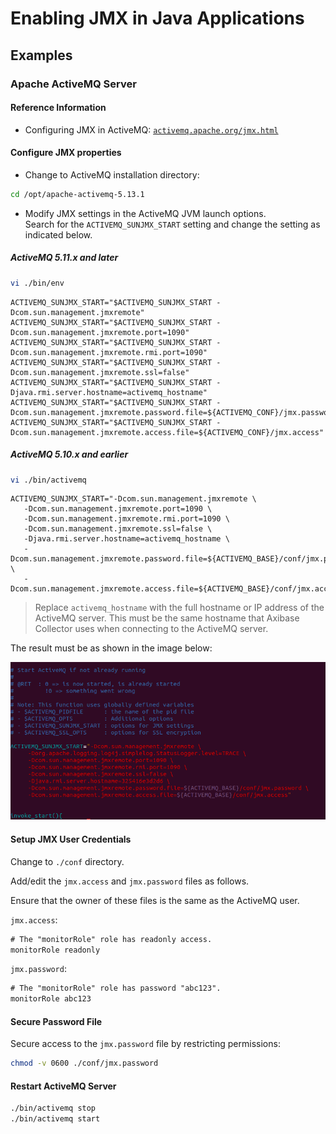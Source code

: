 # Enabling JMX in Java Applications

## Examples

### Apache ActiveMQ Server

#### Reference Information

* Configuring JMX in ActiveMQ: [`activemq.apache.org/jmx.html`](http://activemq.apache.org/jmx.html)

#### Configure JMX properties

* Change to ActiveMQ installation directory:

```sh
cd /opt/apache-activemq-5.13.1
```

* Modify JMX settings in the ActiveMQ JVM launch options. <br>Search for the `ACTIVEMQ_SUNJMX_START` setting and change the setting as indicated below.

##### ActiveMQ 5.11.x and later

```sh
vi ./bin/env
```

```properties
ACTIVEMQ_SUNJMX_START="$ACTIVEMQ_SUNJMX_START -Dcom.sun.management.jmxremote"
ACTIVEMQ_SUNJMX_START="$ACTIVEMQ_SUNJMX_START -Dcom.sun.management.jmxremote.port=1090"
ACTIVEMQ_SUNJMX_START="$ACTIVEMQ_SUNJMX_START -Dcom.sun.management.jmxremote.rmi.port=1090"
ACTIVEMQ_SUNJMX_START="$ACTIVEMQ_SUNJMX_START -Dcom.sun.management.jmxremote.ssl=false"
ACTIVEMQ_SUNJMX_START="$ACTIVEMQ_SUNJMX_START -Djava.rmi.server.hostname=activemq_hostname"
ACTIVEMQ_SUNJMX_START="$ACTIVEMQ_SUNJMX_START -Dcom.sun.management.jmxremote.password.file=${ACTIVEMQ_CONF}/jmx.password"
ACTIVEMQ_SUNJMX_START="$ACTIVEMQ_SUNJMX_START -Dcom.sun.management.jmxremote.access.file=${ACTIVEMQ_CONF}/jmx.access"
```

##### ActiveMQ 5.10.x and earlier

```sh
vi ./bin/activemq
```

```properties
ACTIVEMQ_SUNJMX_START="-Dcom.sun.management.jmxremote \
   -Dcom.sun.management.jmxremote.port=1090 \
   -Dcom.sun.management.jmxremote.rmi.port=1090 \
   -Dcom.sun.management.jmxremote.ssl=false \
   -Djava.rmi.server.hostname=activemq_hostname \
   -Dcom.sun.management.jmxremote.password.file=${ACTIVEMQ_BASE}/conf/jmx.password \
   -Dcom.sun.management.jmxremote.access.file=${ACTIVEMQ_BASE}/conf/jmx.access"
```

> Replace `activemq_hostname` with the full hostname or IP address of the ActiveMQ server.
> This must be the same hostname that Axibase Collector uses when connecting to the ActiveMQ server.

The result must be as shown in the image below:

![SUN_JMX_START_IMAGE](./images/very_new_screen.png)

#### Setup JMX User Credentials

Change to `./conf` directory.

Add/edit the `jmx.access` and `jmx.password` files as follows.

Ensure that the owner of these files is the same as the ActiveMQ user.

`jmx.access`:

```txt
# The "monitorRole" role has readonly access.
monitorRole readonly
```

`jmx.password`:

```txt
# The "monitorRole" role has password "abc123".
monitorRole abc123
```

#### Secure Password File

Secure access to the  `jmx.password` file by restricting permissions:

```sh
chmod -v 0600 ./conf/jmx.password
```

#### Restart ActiveMQ Server

```sh
./bin/activemq stop
./bin/activemq start
```
